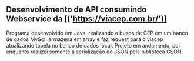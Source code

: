 ## Desenvolvimento de API consumindo Webservice da [('https://viacep.com.br/')]



Programa desenvolvido em Java, realizando a busca de CEP em um banco de dados MySql, armazena em array e faz request para o viacep atualizando tabela no banco de dados local.
Projeto em andamento, por enquanto realizei somente a serialização do JSON pela biblioteca GSON.
